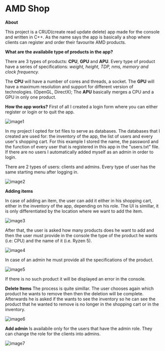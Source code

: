 # AMD Shop

**About**

This project is a CRUD(create read update delete) app made for the console and written in C++.
As the name says the app is basically a shop where clients can register and order their favourite AMD products.

**What are the availabile type of products in the app?**

There are 3 types of products: **CPU**, **GPU** and **APU**.
Every type of product have a series of specifications: *weight, height, TDP, nms, memory and clock frequency.*

The **CPU** will have a number of cores and threads, a socket.
The **GPU** will have a maximum resolution and support for different version of technologies.
(OpenGL, DirectX);
The **APU** basically merges a CPU and a GPU in only one product.

**How the app works?**
First of all I created a login form where you can either register or login or to quit the app.

![image1](https://user-images.githubusercontent.com/100527261/196040823-b092402a-4808-4a22-945e-aca483fa353d.png)


In my project I opted for txt files to serve as databases. 
The databases that I created are used for: the inventory of the app, the list of users and every user's shopping cart.
For this example I stored  the name, the password and the function of every user that is registered in this app in the "users.txt" file.
If there are no users I automatically added myself as an admin in order to login.


There are 2 types of users: clients and admins.
Every type of user has the same starting menu after logging in.

![image2](https://user-images.githubusercontent.com/100527261/196040861-2ae5847f-820b-45f1-bbbf-da6aef1a1876.png)


**Adding items**

In case of adding an item, the user can add it either in his shopping cart, either in the inventory of the app, depending on his role.
The UI is simillar, it is only differentiated by the location where we want to add the item.

![image3](https://user-images.githubusercontent.com/100527261/196040969-f4531cba-4f95-44f9-aff9-e5b7a0fdafe0.png)

After that, the user is asked how many products does he want to add and then the user must provide in the console the type of the product he wants (i.e: CPU) and the name of it (i.e. Ryzen 5).

![image4](https://user-images.githubusercontent.com/100527261/196040997-7f445fa8-7de6-4d46-ae8e-62afc4afcd71.png)

In case of an admin he must provide all the specifications of the product.

![image5](https://user-images.githubusercontent.com/100527261/196041027-3dcf43a7-80fc-4f9b-b2dc-c90476f42602.png)

If there is no such product it will be displayed an error in the console.


**Delete Items**
The process is quite simillar. The user chooses again which product he wants to remove then then the deletion will be complete.
Afterwards he is asked if the wants to see the inventory so he can see the product that he wanted to remove is no longer in the shopping cart or in the inventory.

![image6](https://user-images.githubusercontent.com/100527261/196041097-2e132df0-b39a-4330-aa04-7e2eee937b3b.png)

**Add admin**
Is availabile only for the users that have the admin role.
They can change the role for the clients into admins.

![image7](https://user-images.githubusercontent.com/100527261/196041132-5c5ec956-6d83-4a8b-b212-5b1edba1165e.png)

